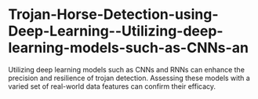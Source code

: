 # Trojan-Horse-Detection-using-Deep-Learning--Utilizing-deep-learning-models-such-as-CNNs-an
Utilizing deep learning models such as CNNs and RNNs can enhance the precision and resilience of trojan detection. Assessing these models with a varied set of real-world data features can confirm their efficacy.
